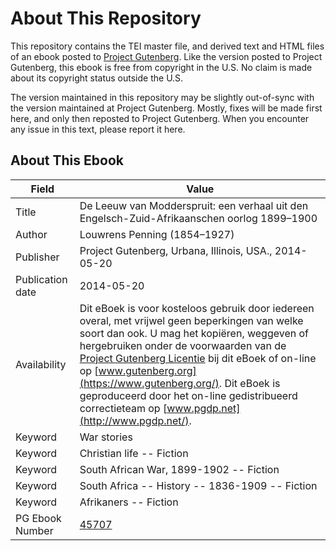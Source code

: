 # About This Repository

This repository contains the TEI master file, and derived text and HTML files of an ebook posted to [Project Gutenberg](https://www.gutenberg.org/). Like the version posted to Project Gutenberg, this ebook is free from copyright in the U.S. No claim is made about its copyright status outside the U.S.

The version maintained in this repository may be slightly out-of-sync with the version maintained at Project Gutenberg. Mostly, fixes will be made first here, and only then reposted to Project Gutenberg. When you encounter any issue in this text, please report it here.

## About This Ebook

| Field | Value |
| ----- | ----- |
| Title | De Leeuw van Modderspruit: een verhaal uit den Engelsch-Zuid-Afrikaanschen oorlog 1899–1900 |
| Author | Louwrens Penning (1854–1927) |
| Publisher | Project Gutenberg, Urbana, Illinois, USA., 2014-05-20 |
| Publication date | 2014-05-20 |
| Availability | Dit eBoek is voor kosteloos gebruik door iedereen overal, met vrijwel geen beperkingen van welke soort dan ook. U mag het kopiëren, weggeven of hergebruiken onder de voorwaarden van de [Project Gutenberg Licentie](https://www.gutenberg.org/license) bij dit eBoek of on-line op [www.gutenberg.org](https://www.gutenberg.org/). Dit eBoek is geproduceerd door het on-line gedistribueerd correctieteam op [www.pgdp.net](http://www.pgdp.net/). |
| Keyword | War stories |
| Keyword | Christian life -- Fiction |
| Keyword | South African War, 1899-1902 -- Fiction |
| Keyword | South Africa -- History -- 1836-1909 -- Fiction |
| Keyword | Afrikaners -- Fiction |
| PG Ebook Number | [45707](https://www.gutenberg.org/ebooks/45707) |
